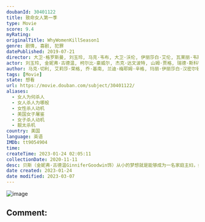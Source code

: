 ```yaml
---
doubanId: 30401122
title: 致命女人第一季
type: Movie
score: 9.4
myRating: 
originalTitle: WhyWomenKillSeason1
genre: 剧情, 喜剧, 犯罪
datePublished: 2019-07-21
director: 大卫·格罗斯曼, 刘玉玲, 马克·韦布, 大卫·沃伦, 伊丽莎白·艾伦, 瓦莱丽·韦斯, 道恩·威尔金森
actor: 刘玉玲, 金妮弗·古德温, 柯尔比·豪威尔, 杰克·达文波特, 山姆·贾格, 瑞德·斯科特, 亚历珊德拉·达达里奥, 赛迪·卡尔瓦诺, 里奥·霍华德, 艾丽莎·科波拉, 凯蒂·芬内朗, 凯文·丹尼尔斯, 琳赛·卡夫, 安娜丽·提普顿, 李丽君, 菲利普·安东尼, 斯科特·波特, 亚当·费拉拉, 斯宾塞·加雷特, 罗伯特·甘特, 莎拉·麦克雷诺, 奥德娅·哈尔维, 皮塔·默格特洛伊德, 马克西姆·奇梅尔科夫西基, 摩根·史密斯, 乔·皮斯托内, 卡洛斯·巴里奥纽沃, 安吉拉·斯普林克尔, 斯蒂芬妮·纳什, 玛莉亚·罗素, 米歇尔·伯纳德, 查理·迪皮尤, 阿米尔·阿布莱拉
author: 马克·切利, 艾莉莎·荣格, 乔·基南, 兰迪·梅耶姆·辛格, 玛丽·伊丽莎白·汉密尔顿, 奥斯汀·古兹曼, 柯蒂斯·凯尔, 格雷格·马林斯, 汉娜·施耐德, 布伦丹·斯蒂芬, 杰夫·斯特劳斯
tags: [Movie]
state: 想看
url: https://movie.douban.com/subject/30401122/
aliases:
  - 女人为何杀人
  - 女人杀人为哪般
  - 女性杀人动机
  - 美国女子屠鉴
  - 女子杀人动机
  - 靓太杀机
country: 美国
language: 英语
IMDb: tt9054904
time: 
createTime: 2023-01-24 02:05:11
collectionDate: 2020-11-11
desc: 贝斯（金妮弗·古德温GinniferGoodwin饰）从小的梦想就是能够成为一名家庭主妇，如今她嫁给了罗伯特（山姆·贾格SamJaeger饰）为妻，总算是实现了理想。没想到第三者的出现将她...
date created: 2023-01-24
date modified: 2023-03-07
---
```


![image](p2566967861.jpg)

Comment:
---
